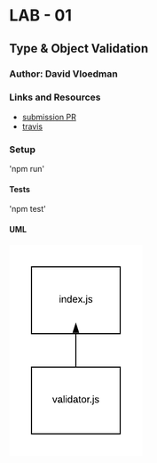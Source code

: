 # LAB - 01

## Type & Object Validation

### Author: David Vloedman

### Links and Resources
* [submission PR](https://github.com/david-vloedman-401-advanced-javascript/401-lab-01/pull/2)
* [travis](https://www.travis-ci.com/david-vloedman-401-advanced-javascript/401-lab-01)




### Setup

'npm run'
  
#### Tests

'npm test'

#### UML

![](./assets/lab01.png)
